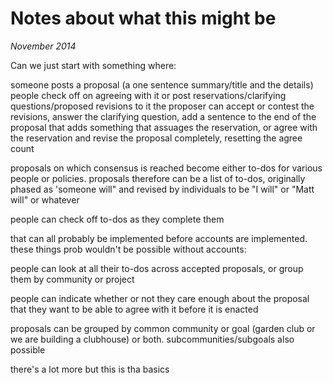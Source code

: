 # Notes about what this might be

*November 2014*

Can we just start with something where:

someone posts a proposal (a one sentence summary/title and the details)
people check off on agreeing with it or post reservations/clarifying questions/proposed revisions to it
the proposer can accept or contest the revisions, answer the clarifying question, add a sentence to the end of the proposal that adds something that assuages the reservation, or agree with the reservation and revise the proposal completely, resetting the agree count

proposals on which consensus is reached become either to-dos for various people or policies. proposals therefore can be a list of to-dos, originally phased as 'someone will" and revised by individuals to be "I will" or "Matt will" or whatever

people can check off to-dos as they complete them



that can all probably be implemented before accounts are implemented. these things prob wouldn't be possible without accounts:

people can look at all their to-dos across accepted proposals, or group them by community or project

people can indicate whether or not they care enough about the proposal that they want to be able to agree with it before it is enacted

proposals can be grouped by common community or goal (garden club or we are building a clubhouse) or both. subcommunities/subgoals also possible



there's a lot more but this is tha basics
